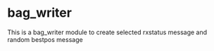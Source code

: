 # bag_writer

This is a bag_writer module to create selected rxstatus message and random bestpos message
